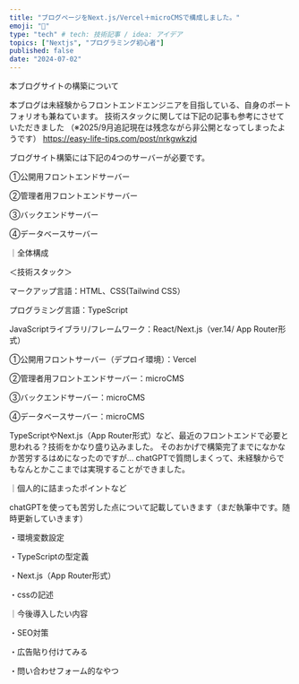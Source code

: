 ```yaml
---
title: "ブログページをNext.js/Vercel＋microCMSで構成しました。"
emoji: "🦁"
type: "tech" # tech: 技術記事 / idea: アイデア
topics: ["Nextjs", "プログラミング初心者"]
published: false
date: "2024-07-02"
---
```


本ブログサイトの構築について

本ブログは未経験からフロントエンドエンジニアを目指している、自身のポートフォリオも兼ねています。
技術スタックに関しては下記の記事も参考にさせていただきました
（※2025/9月追記現在は残念ながら非公開となってしまったようです）
https://easy-life-tips.com/post/nrkgwkzjd

ブログサイト構築には下記の4つのサーバーが必要です。

①公開用フロントエンドサーバー

②管理者用フロントエンドサーバー

③バックエンドサーバー

④データベースサーバー

｜全体構成

＜技術スタック＞

マークアップ言語：HTML、CSS(Tailwind CSS）

プログラミング言語：TypeScript

JavaScriptライブラリ/フレームワーク：React/Next.js（ver.14/ App Router形式）

①公開用フロントサーバー（デプロイ環境）：Vercel

②管理者用フロントエンドサーバー：microCMS

③バックエンドサーバー：microCMS

④データベースサーバー：microCMS

TypeScriptやNext.js（App Router形式）など、最近のフロントエンドで必要と思われる？技術をかなり盛り込みました。
そのおかげで構築完了までになかなか苦労するはめになったのですが…
chatGPTで質問しまくって、未経験からでもなんとかここまでは実現することができました。

｜個人的に詰まったポイントなど

chatGPTを使っても苦労した点について記載していきます（まだ執筆中です。随時更新していきます）

・環境変数設定

・TypeScriptの型定義

・Next.js（App Router形式）

・cssの記述

｜今後導入したい内容

・SEO対策

・広告貼り付けてみる

・問い合わせフォーム的なやつ